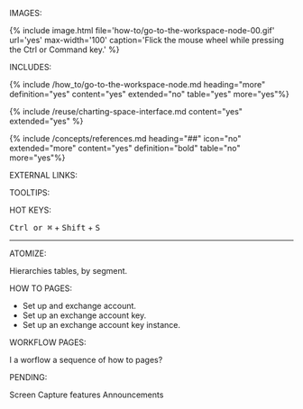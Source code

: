 IMAGES:

{% include image.html file='how-to/go-to-the-workspace-node-00.gif' url='yes' max-width='100' caption='Flick the mouse wheel while pressing the Ctrl or Command key.' %}

INCLUDES:

{% include /how_to/go-to-the-workspace-node.md heading="more" definition="yes" content="yes" extended="no" table="yes" more="yes"%}

{% include /reuse/charting-space-interface.md content="yes" extended="yes" %}

{% include /concepts/references.md heading="##" icon="no" extended="more" content="yes" definition="bold" table="no" more="yes"%}

EXTERNAL LINKS:

<a href="" rel="nofollow" rel="noopener" target="_blank"></a>

TOOLTIPS:

<a data-toggle="tooltip" data-original-title="{{site.data.crypto_ecosystem.XXXXXXXXXXX}}"></a>

<a data-toggle="tooltip" data-original-title="{{site.data.charting_space.XXXXXXXXXXX}}"></a>

<a data-toggle="tooltip" data-original-title="{{site.data.data_mine.XXXXXXXXXXX}}"></a>

<a data-toggle="tooltip" data-original-title="{{site.data.trading_system.XXXXXXXXXXX}}"></a>

<a data-toggle="tooltip" data-original-title="{{site.data.network.XXXXXXXXXXX}}"></a>

<a data-toggle="tooltip" data-original-title="{{site.data.super_scripts.XXXXXXXXXXX}}"></a>

<a data-toggle="tooltip" data-original-title="{{site.data.concepts.XXXXXXXXXXX}}"></a>

HOT KEYS:

<kbd>Ctrl or &#8984;</kbd> + <kbd>Shift</kbd> + <kbd>S</kbd>


****************************************************************************************************************************************************************


ATOMIZE:

Hierarchies tables, by segment.

HOW TO PAGES:

* Set up and exchange account.
* Set up an exchange account key.
* Set up an exchange account key instance.

WORKFLOW PAGES:

I a worflow a sequence of how to pages?

PENDING:

Screen Capture features
Announcements



